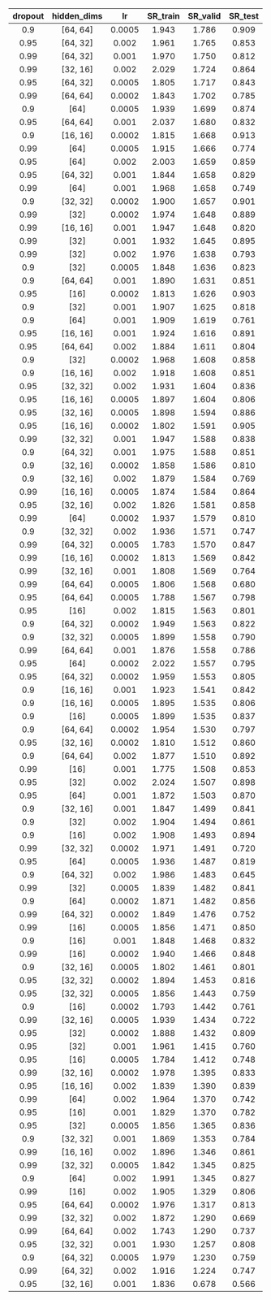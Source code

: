 | dropout | hidden_dims | lr | SR_train | SR_valid | SR_test |
|:-------:|:-----------:|:--:|:--------:|:--------:|:-------:|
| 0.9 | [64, 64] | 0.0005 | 1.943 | 1.786 | 0.909 |
| 0.95 | [64, 32] | 0.002 | 1.961 | 1.765 | 0.853 |
| 0.99 | [64, 32] | 0.001 | 1.970 | 1.750 | 0.812 |
| 0.99 | [32, 16] | 0.002 | 2.029 | 1.724 | 0.864 |
| 0.95 | [64, 32] | 0.0005 | 1.805 | 1.717 | 0.843 |
| 0.99 | [64, 64] | 0.0002 | 1.843 | 1.702 | 0.785 |
| 0.9 | [64] | 0.0005 | 1.939 | 1.699 | 0.874 |
| 0.95 | [64, 64] | 0.001 | 2.037 | 1.680 | 0.832 |
| 0.9 | [16, 16] | 0.0002 | 1.815 | 1.668 | 0.913 |
| 0.99 | [64] | 0.0005 | 1.915 | 1.666 | 0.774 |
| 0.95 | [64] | 0.002 | 2.003 | 1.659 | 0.859 |
| 0.95 | [64, 32] | 0.001 | 1.844 | 1.658 | 0.829 |
| 0.99 | [64] | 0.001 | 1.968 | 1.658 | 0.749 |
| 0.9 | [32, 32] | 0.0002 | 1.900 | 1.657 | 0.901 |
| 0.99 | [32] | 0.0002 | 1.974 | 1.648 | 0.889 |
| 0.99 | [16, 16] | 0.001 | 1.947 | 1.648 | 0.820 |
| 0.99 | [32] | 0.001 | 1.932 | 1.645 | 0.895 |
| 0.99 | [32] | 0.002 | 1.976 | 1.638 | 0.793 |
| 0.9 | [32] | 0.0005 | 1.848 | 1.636 | 0.823 |
| 0.9 | [64, 64] | 0.001 | 1.890 | 1.631 | 0.851 |
| 0.95 | [16] | 0.0002 | 1.813 | 1.626 | 0.903 |
| 0.9 | [32] | 0.001 | 1.907 | 1.625 | 0.818 |
| 0.9 | [64] | 0.001 | 1.909 | 1.619 | 0.761 |
| 0.95 | [16, 16] | 0.001 | 1.924 | 1.616 | 0.891 |
| 0.95 | [64, 64] | 0.002 | 1.884 | 1.611 | 0.804 |
| 0.9 | [32] | 0.0002 | 1.968 | 1.608 | 0.858 |
| 0.9 | [16, 16] | 0.002 | 1.918 | 1.608 | 0.851 |
| 0.95 | [32, 32] | 0.002 | 1.931 | 1.604 | 0.836 |
| 0.95 | [16, 16] | 0.0005 | 1.897 | 1.604 | 0.806 |
| 0.95 | [32, 16] | 0.0005 | 1.898 | 1.594 | 0.886 |
| 0.95 | [16, 16] | 0.0002 | 1.802 | 1.591 | 0.905 |
| 0.99 | [32, 32] | 0.001 | 1.947 | 1.588 | 0.838 |
| 0.9 | [64, 32] | 0.001 | 1.975 | 1.588 | 0.851 |
| 0.9 | [32, 16] | 0.0002 | 1.858 | 1.586 | 0.810 |
| 0.9 | [32, 16] | 0.002 | 1.879 | 1.584 | 0.769 |
| 0.99 | [16, 16] | 0.0005 | 1.874 | 1.584 | 0.864 |
| 0.95 | [32, 16] | 0.002 | 1.826 | 1.581 | 0.858 |
| 0.99 | [64] | 0.0002 | 1.937 | 1.579 | 0.810 |
| 0.9 | [32, 32] | 0.002 | 1.936 | 1.571 | 0.747 |
| 0.99 | [64, 32] | 0.0005 | 1.783 | 1.570 | 0.847 |
| 0.99 | [16, 16] | 0.0002 | 1.813 | 1.569 | 0.842 |
| 0.99 | [32, 16] | 0.001 | 1.808 | 1.569 | 0.764 |
| 0.99 | [64, 64] | 0.0005 | 1.806 | 1.568 | 0.680 |
| 0.95 | [64, 64] | 0.0005 | 1.788 | 1.567 | 0.798 |
| 0.95 | [16] | 0.002 | 1.815 | 1.563 | 0.801 |
| 0.9 | [64, 32] | 0.0002 | 1.949 | 1.563 | 0.822 |
| 0.9 | [32, 32] | 0.0005 | 1.899 | 1.558 | 0.790 |
| 0.99 | [64, 64] | 0.001 | 1.876 | 1.558 | 0.786 |
| 0.95 | [64] | 0.0002 | 2.022 | 1.557 | 0.795 |
| 0.95 | [64, 32] | 0.0002 | 1.959 | 1.553 | 0.805 |
| 0.9 | [16, 16] | 0.001 | 1.923 | 1.541 | 0.842 |
| 0.9 | [16, 16] | 0.0005 | 1.895 | 1.535 | 0.806 |
| 0.9 | [16] | 0.0005 | 1.899 | 1.535 | 0.837 |
| 0.9 | [64, 64] | 0.0002 | 1.954 | 1.530 | 0.797 |
| 0.95 | [32, 16] | 0.0002 | 1.810 | 1.512 | 0.860 |
| 0.9 | [64, 64] | 0.002 | 1.877 | 1.510 | 0.892 |
| 0.99 | [16] | 0.001 | 1.775 | 1.508 | 0.853 |
| 0.95 | [32] | 0.002 | 2.024 | 1.507 | 0.898 |
| 0.95 | [64] | 0.001 | 1.872 | 1.503 | 0.870 |
| 0.9 | [32, 16] | 0.001 | 1.847 | 1.499 | 0.841 |
| 0.9 | [32] | 0.002 | 1.904 | 1.494 | 0.861 |
| 0.9 | [16] | 0.002 | 1.908 | 1.493 | 0.894 |
| 0.99 | [32, 32] | 0.0002 | 1.971 | 1.491 | 0.720 |
| 0.95 | [64] | 0.0005 | 1.936 | 1.487 | 0.819 |
| 0.9 | [64, 32] | 0.002 | 1.986 | 1.483 | 0.645 |
| 0.99 | [32] | 0.0005 | 1.839 | 1.482 | 0.841 |
| 0.9 | [64] | 0.0002 | 1.871 | 1.482 | 0.856 |
| 0.99 | [64, 32] | 0.0002 | 1.849 | 1.476 | 0.752 |
| 0.99 | [16] | 0.0005 | 1.856 | 1.471 | 0.850 |
| 0.9 | [16] | 0.001 | 1.848 | 1.468 | 0.832 |
| 0.99 | [16] | 0.0002 | 1.940 | 1.466 | 0.848 |
| 0.9 | [32, 16] | 0.0005 | 1.802 | 1.461 | 0.801 |
| 0.95 | [32, 32] | 0.0002 | 1.894 | 1.453 | 0.816 |
| 0.95 | [32, 32] | 0.0005 | 1.856 | 1.443 | 0.759 |
| 0.9 | [16] | 0.0002 | 1.793 | 1.442 | 0.761 |
| 0.99 | [32, 16] | 0.0005 | 1.939 | 1.434 | 0.722 |
| 0.95 | [32] | 0.0002 | 1.888 | 1.432 | 0.809 |
| 0.95 | [32] | 0.001 | 1.961 | 1.415 | 0.760 |
| 0.95 | [16] | 0.0005 | 1.784 | 1.412 | 0.748 |
| 0.99 | [32, 16] | 0.0002 | 1.978 | 1.395 | 0.833 |
| 0.95 | [16, 16] | 0.002 | 1.839 | 1.390 | 0.839 |
| 0.99 | [64] | 0.002 | 1.964 | 1.370 | 0.742 |
| 0.95 | [16] | 0.001 | 1.829 | 1.370 | 0.782 |
| 0.95 | [32] | 0.0005 | 1.856 | 1.365 | 0.836 |
| 0.9 | [32, 32] | 0.001 | 1.869 | 1.353 | 0.784 |
| 0.99 | [16, 16] | 0.002 | 1.896 | 1.346 | 0.861 |
| 0.99 | [32, 32] | 0.0005 | 1.842 | 1.345 | 0.825 |
| 0.9 | [64] | 0.002 | 1.991 | 1.345 | 0.827 |
| 0.99 | [16] | 0.002 | 1.905 | 1.329 | 0.806 |
| 0.95 | [64, 64] | 0.0002 | 1.976 | 1.317 | 0.813 |
| 0.99 | [32, 32] | 0.002 | 1.872 | 1.290 | 0.669 |
| 0.99 | [64, 64] | 0.002 | 1.743 | 1.290 | 0.737 |
| 0.95 | [32, 32] | 0.001 | 1.930 | 1.257 | 0.808 |
| 0.9 | [64, 32] | 0.0005 | 1.979 | 1.230 | 0.759 |
| 0.99 | [64, 32] | 0.002 | 1.916 | 1.224 | 0.747 |
| 0.95 | [32, 16] | 0.001 | 1.836 | 0.678 | 0.566 |
